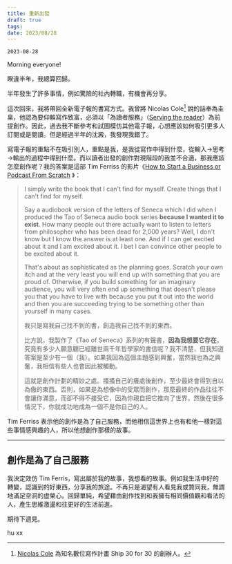 ```yaml
---
title: 重新出發
draft: true
tags: 
date: 2023/08/28
---
```

`2023-08-28`

Morning everyone!

睽違半年，我總算回歸。

半年發生了許多事情，例如驚險的社內轉職，有機會再分享。

這次回來，我將帶回全新電子報的書寫方式。我曾將 Nicolas Cole[^1] 說的話奉為圭臬，他認為要仰賴寫作致富，必須以「為讀者服務」（[Serving the reader](https://youtu.be/JIfEgvpEufU?si=bj0PGvCCQdBJcNo4&t=6856&ref=chinghannhu.com)）為前提創作。因此，過去我不斷參考和試圖模仿其他電子報，心想應該如何吸引更多人訂閱或是閱讀。但是經過半年的沈澱，我發現我錯了。

寫電子報的重點不在吸引別人，重點是我，是我從寫作中得到什麼，從輸入→思考→輸出的過程中得到什麼。而以讀者出發的創作對現階段的我並不合適，那我應該怎麼創作呢？我的答案是這部 Tim Ferriss 的影片《[How to Start a Business or Podcast From Scratch](https://www.youtube.com/watch?v=ymiBDged-eQ&t=326s&ref=chinghannhu.com) 》：

> I simply write the book that I can't find for myself. Create things that I can't find for myself.  
>   
> Say a audiobook version of the letters of Seneca which I did when I produced the Tao of Seneca audio book series **because I wanted it to exist**. How many people out there actually want to listen to letters from philosopher who has been dead for 2,000 years? Well, I don't know but I know the answer is at least one. And if I can get excited about it and I am excited about it. I bet I can convince other people to be excited about it.  
>   
> That's about as sophisticated as the planning goes. Scratch your own itch and at the very least you will end up with something that you are proud of. Otherwise, if you build something for an imaginary audience, you will very often end up something that doesn't please you that you have to live with because you put it out into the world and then you are succeeding trying to be something other than yourself in many cases.  
>   
> 我只是寫我自己找不到的書，創造我自己找不到的東西。  
>   
> 比方說，我製作了《Tao of Seneca》系列的有聲書，**因為我想要它存在**。究竟有多少人願意聽已經離世兩千年哲學家的書信呢？我不清楚，但我知道答案是至少有一個（我）。如果我因為這個主題感到興奮，當然我也為之興奮，我相信有些人也會因此被觸動。  
>   
> 這就是創作計劃的精妙之處。搔搔自己的癢處後創作，至少最終會得到自以為傲的東西。否則，如果是為想像中的受眾而創作，那麼最終的作品往往不會讓你滿意，而卻不得不接受它，因為你親自把它推向了世界，然後在很多情況下，你就成功地成為一個不是你自己的人。

Tim Ferriss 表示他的創作是為了自己服務，而他相信這世界上也有和他一樣對這些事情感興趣的人，所以他想創作那樣的故事。

---

## 創作是為了自己服務

我決定效仿 Tim Ferris，寫出屬於我的故事，我想看的故事。例如我生活中好的轉變，認識到的好東西，分享我的旅途。不再只是渴望有人看見我或贊同我，無謂地滿足空洞的虛榮心。回歸單純，希望藉由創作找到和我擁有相同價值觀和看法的人，產生思維激盪和往更好的生活前進。

期待下週見。

hu xx

[^1]: [Nicolas Cole](http://www.nicolascole.com/about?ref=chinghannhu.com) 為知名數位寫作計畫 Ship 30 for 30 的創辦人。